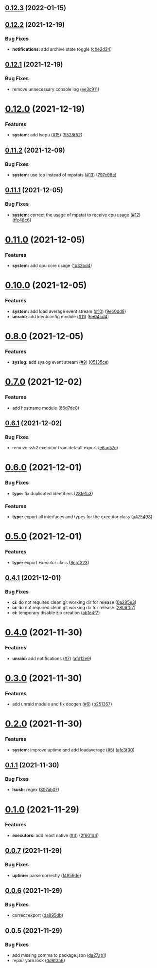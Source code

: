 ## [0.12.3](https://github.com/ridenui/unraid/compare/0.12.2...0.12.3) (2022-01-15)

## [0.12.2](https://github.com/ridenui/unraid/compare/0.12.1...0.12.2) (2021-12-19)


### Bug Fixes

* **notifications:** add archive state toggle ([cbe2d24](https://github.com/ridenui/unraid/commit/cbe2d24b6ff5cba13c5d365d124d45ac3f37cbe2))

## [0.12.1](https://github.com/ridenui/unraid/compare/0.12.0...0.12.1) (2021-12-19)


### Bug Fixes

* remove unnecessary console log ([ee3c911](https://github.com/ridenui/unraid/commit/ee3c9119a12d821bd77f290a67492e28c0d266f2))

# [0.12.0](https://github.com/ridenui/unraid/compare/0.11.2...0.12.0) (2021-12-19)


### Features

* **system:** add lscpu ([#15](https://github.com/ridenui/unraid/issues/15)) ([5528f52](https://github.com/ridenui/unraid/commit/5528f52e07f214be74fa18b256debba16144c48a))

## [0.11.2](https://github.com/ridenui/unraid/compare/0.11.1...0.11.2) (2021-12-09)


### Bug Fixes

* **system:** use top instead of mpstats ([#13](https://github.com/ridenui/unraid/issues/13)) ([797c98e](https://github.com/ridenui/unraid/commit/797c98e3d8767459546f9088a597f1aefdb2cca2))

## [0.11.1](https://github.com/ridenui/unraid/compare/0.11.0...0.11.1) (2021-12-05)


### Bug Fixes

* **system:** correct the usage of mpstat to receive cpu usage ([#12](https://github.com/ridenui/unraid/issues/12)) ([ffc48c6](https://github.com/ridenui/unraid/commit/ffc48c6cdd024f8edf335a243e982c8a191c9210))

# [0.11.0](https://github.com/ridenui/unraid/compare/0.10.0...0.11.0) (2021-12-05)


### Features

* **system:** add cpu core usage ([1b32bd4](https://github.com/ridenui/unraid/commit/1b32bd42ad7dbc5ef480542485a536406ae522f9))

# [0.10.0](https://github.com/ridenui/unraid/compare/0.8.0...0.10.0) (2021-12-05)


### Features

* **system:** add load average event stream ([#10](https://github.com/ridenui/unraid/issues/10)) ([9ec0dd8](https://github.com/ridenui/unraid/commit/9ec0dd879cf691ded4e2298020745cb969dfd660))
* **unraid:** add identconfig module ([#11](https://github.com/ridenui/unraid/issues/11)) ([6e04cd4](https://github.com/ridenui/unraid/commit/6e04cd46298dbb7910c172b5b365ae3fd2cd574e))

# [0.8.0](https://github.com/ridenui/unraid/compare/0.7.0...0.8.0) (2021-12-05)


### Features

* **syslog:** add syslog event stream ([#9](https://github.com/ridenui/unraid/issues/9)) ([05135ce](https://github.com/ridenui/unraid/commit/05135ce8569bbef5fa4380f3eeb8ed776ed81631))

# [0.7.0](https://github.com/ridenui/unraid/compare/0.6.1...0.7.0) (2021-12-02)


### Features

* add hostname module ([66d7de0](https://github.com/ridenui/unraid/commit/66d7de01d40582b26933db4daf1208777f5281c8))

## [0.6.1](https://github.com/ridenui/unraid/compare/0.6.0...0.6.1) (2021-12-02)


### Bug Fixes

* remove ssh2 executor from default export ([e6ac57c](https://github.com/ridenui/unraid/commit/e6ac57c3ee804c11d0f629305a5f628ddecaeacc))

# [0.6.0](https://github.com/ridenui/unraid/compare/0.5.0...0.6.0) (2021-12-01)


### Bug Fixes

* **type:** fix duplicated identifiers ([28fe1b3](https://github.com/ridenui/unraid/commit/28fe1b3a9c5484f0ef42854bd653ecc103fbcc7a))


### Features

* **type:** export all interfaces and types for the executor class ([a475498](https://github.com/ridenui/unraid/commit/a475498cd57b02ec12797574cfb216947e0a40fe))

# [0.5.0](https://github.com/ridenui/unraid/compare/0.4.1...0.5.0) (2021-12-01)


### Features

* **type:** export Executor class ([8cbf323](https://github.com/ridenui/unraid/commit/8cbf32345af579e1d5b1732f65d9ec3d76ba5174))

## [0.4.1](https://github.com/ridenui/unraid/compare/0.4.0...0.4.1) (2021-12-01)


### Bug Fixes

* **ci:** do not required clean git working dir for release ([0a285e3](https://github.com/ridenui/unraid/commit/0a285e3b36bf5289670c0b43106ddcdfb8f7552b))
* **ci:** do not required clean git working dir for release ([2806f57](https://github.com/ridenui/unraid/commit/2806f5769259030d84ae36c2b13d599767c2b1a6))
* **ci:** temporary disable zip creation ([ab1e4f7](https://github.com/ridenui/unraid/commit/ab1e4f7aa31a49ea5c93792cd7ff44a3bae29830))

# [0.4.0](https://github.com/ridenui/unraid/compare/0.3.0...0.4.0) (2021-11-30)


### Features

* **unraid:** add notifications ([#7](https://github.com/ridenui/unraid/issues/7)) ([afd12e9](https://github.com/ridenui/unraid/commit/afd12e9dd43d3e54c2494fae0dfa39d3099fb9d5))

# [0.3.0](https://github.com/ridenui/unraid/compare/0.2.0...0.3.0) (2021-11-30)


### Features

* add unraid module and fix docgen ([#6](https://github.com/ridenui/unraid/issues/6)) ([b251357](https://github.com/ridenui/unraid/commit/b2513571e1473761ee1cad84a9efe881140dfcd3))

# [0.2.0](https://github.com/ridenui/unraid/compare/0.1.1...0.2.0) (2021-11-30)


### Features

* **system:** improve uptime and add loadaverage ([#5](https://github.com/ridenui/unraid/issues/5)) ([afc3f00](https://github.com/ridenui/unraid/commit/afc3f00234c5aeb40d5a8f7f0f7819adb90d2ad0))

## [0.1.1](https://github.com/ridenui/unraid/compare/0.1.0...0.1.1) (2021-11-30)


### Bug Fixes

* **lsusb:** regex ([897ab07](https://github.com/ridenui/unraid/commit/897ab07fe4cd1952888bc0a13976b25ecc28c130))

# [0.1.0](https://github.com/ridenui/unraid/compare/0.0.7...0.1.0) (2021-11-29)


### Features

* **executors:** add react native ([#4](https://github.com/ridenui/unraid/issues/4)) ([2f601d4](https://github.com/ridenui/unraid/commit/2f601d46e0701dfecd89d32464ae14271a4356db))

## [0.0.7](https://github.com/ridenui/unraid/compare/0.0.6...0.0.7) (2021-11-29)


### Bug Fixes

* **uptime:** parse correctly ([f4956de](https://github.com/ridenui/unraid/commit/f4956dec5c6137f12c962760b1d3e8fc75eaa479))

## [0.0.6](https://github.com/ridenui/unraid/compare/0.0.5...0.0.6) (2021-11-29)


### Bug Fixes

* correct export ([da895db](https://github.com/ridenui/unraid/commit/da895db75020078fb432ab4fedbdbf288abeaf91))

## 0.0.5 (2021-11-29)


### Bug Fixes

* add missing comma to package.json ([da27ab1](https://github.com/ridenui/unraid/commit/da27ab12506d61df97f2d756564b0ca5eddd6b15))
* repair yarn.lock ([dd8f3a9](https://github.com/ridenui/unraid/commit/dd8f3a99e624e7e04539cdc067ee6af88d78dbb6))

